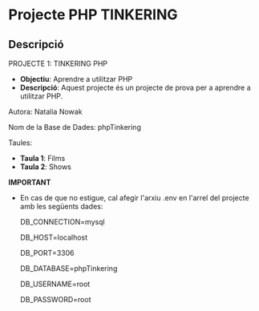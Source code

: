 # Projecte PHP TINKERING
## Descripció
PROJECTE 1: TINKERING PHP
- **Objectiu**: Aprendre a utilitzar PHP
- **Descripció**: Aquest projecte és un projecte de prova per a aprendre a utilitzar PHP.

Autora: Natalia Nowak

Nom de la Base de Dades: phpTinkering

Taules:
- **Taula 1**: Films
- **Taula 2**: Shows

**IMPORTANT**
- En cas de que no estigue, cal afegir l'arxiu .env en l'arrel del projecte amb les següents dades:
  
    DB_CONNECTION=mysql
    
    DB_HOST=localhost
    
    DB_PORT=3306
    
    DB_DATABASE=phpTinkering
    
    DB_USERNAME=root
    
    DB_PASSWORD=root

